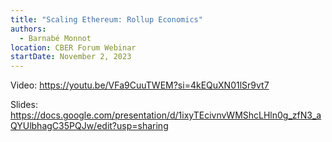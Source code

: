 ```yaml
---
title: "Scaling Ethereum: Rollup Economics"
authors:
  - Barnabé Monnot
location: CBER Forum Webinar
startDate: November 2, 2023
---
```


Video: <https://youtu.be/VFa9CuuTWEM?si=4kEQuXN01lSr9vt7>

Slides: <https://docs.google.com/presentation/d/1ixyTEcivnvWMShcLHln0g_zfN3_aQYUlbhagC35PQJw/edit?usp=sharing>
